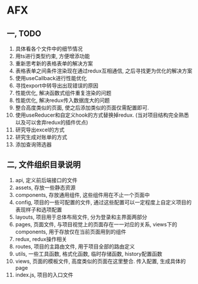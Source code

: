 # AFX

## 一, TODO

1. 具体看各个文件中的细节情况
2. 用ts进行类型约束, 方便增添功能
3. 重新思考新的表格表单的解决方案
4. 表格表单之间条件渲染现在通过redux互相通信, 之后寻找更为优化的解决方案
5. 使用useCallback进行性能优化
6. 寻找export中转导出出现错误的原因
7. 性能优化, 解决函数式组件重复渲染的问题
8. 性能优化, 解决redux传入数据庞大的问题
9. 整合高度类似的页面, 使之后添加类似的页面仅需配置即可.
10. 使用useReducer和自定义hook的方式替换掉redux. (当对项目结构完全熟悉以及可以舍弃redux的插件优点)
11. 研究导出excel的方式
12. 研究生成对账单的方式
13. 添加查询筛选器

## 二, 文件组织目录说明

1. api, 定义前后端接口的文件
2. assets, 存放一些静态资源
3. components, 存放通用组件, 这些组件用在不止一个页面中
4. config, 项目的一些可配置的文件, 通过这些配置可以一定程度上自定义项目的表现样子和选项配置
5. layouts, 项目用于总体布局文件, 分为登录和主界面两部分
6. pages, 页面文件, 与项目视觉上的页面存在一一对应的关系, views下的components, 用于存放仅在当前页面用到的组件
7. redux, redux操作相关
8. routes, 项目的主路由文件, 用于项目全部的路由定义
9. utils, 一些工具函数, 格式化函数, 临时存储函数, history配置函数
10. views, 页面的模板文件, 高度类似的页面在这里整合. 传入配置, 生成具体的page
11. index.js, 项目的入口文件
